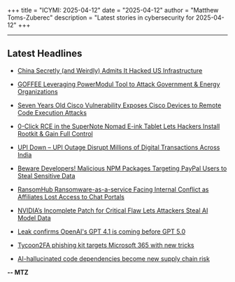 +++
title = "ICYMI: 2025-04-12"
date = "2025-04-12"
author = "Matthew Toms-Zuberec"
description = "Latest stories in cybersecurity for 2025-04-12"
+++

---------------------------------------------------------------------------
## Latest Headlines
- [China Secretly (and Weirdly) Admits It Hacked US Infrastructure](https://www.wired.com/story/china-admits-hacking-us-infrastructure/)

- [GOFFEE Leveraging PowerModul Tool to Attack Government & Energy Organizations](https://cybersecuritynews.com/goffee-leveraging-powermodul-tool/)

- [Seven Years Old Cisco Vulnerability Exposes Cisco Devices to Remote Code Execution Attacks](https://cybersecuritynews.com/seven-years-old-cisco-vulnerability-exposes-cisco-devices/)

- [0-Click RCE in the SuperNote Nomad E-ink Tablet Lets Hackers Install Rootkit & Gain Full Control](https://cybersecuritynews.com/0-click-rce-in-the-supernote-nomad-e-ink-tablet/)

- [UPI Down – UPI Outage Disrupt Millions of Digital Transactions Across India](https://cybersecuritynews.com/upi-down/)

- [Beware Developers! Malicious NPM Packages Targeting PayPal Users to Steal Sensitive Data](https://cybersecuritynews.com/malicious-npm-packages-targeting-paypal-users-to-steal-sensitive-data/)

- [RansomHub Ransomware-as-a-service Facing Internal Conflict as Affiliates Lost Access to Chat Portals](https://cybersecuritynews.com/ransomhub-ransomware-as-a-service-facing-internal-conflict/)

- [NVIDIA’s Incomplete Patch for Critical Flaw Lets Attackers Steal AI Model Data](https://cybersecuritynews.com/nvidias-incomplete-patch-for-critical-flaw-lets-attackers-steal-ai-model-data/)

- [Leak confirms OpenAI's GPT 4.1 is coming before GPT 5.0](https://www.bleepingcomputer.com/news/artificial-intelligence/leak-confirms-openais-gpt-41-is-coming-before-gpt-50/)

- [Tycoon2FA phishing kit targets Microsoft 365 with new tricks](https://www.bleepingcomputer.com/news/security/tycoon2fa-phishing-kit-targets-microsoft-365-with-new-tricks/)

- [AI-hallucinated code dependencies become new supply chain risk](https://www.bleepingcomputer.com/news/security/ai-hallucinated-code-dependencies-become-new-supply-chain-risk/)

**-- MTZ**